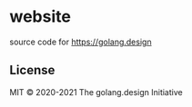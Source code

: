 # website

source code for https://golang.design

## License

MIT &copy; 2020-2021 The golang.design Initiative